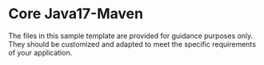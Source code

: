# Core Java17-Maven
The files in this sample template are provided for guidance purposes only. They should be customized and adapted to meet the specific requirements of your application.

